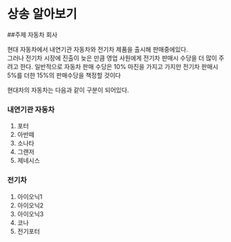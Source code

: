 
# 상송 알아보기

##주제 자동차 회사
<p>
현대 자동차에서 내연기관 자동차와 전기차 제품을 출시해 판매중에있다.<br>
그러나 전기차 시장에 진출이 늦은 만큼 영업 사원에게 전기차 판매시 수당을
더 많이 주려고 한다. 일반적으로 자동차 판매 수당은 10% 마진을 가지고
가지만 전기차 판매시 5%를 더한 15%의 판매수당을 책정할 것이다

현대차의 자동차는 다음과 같이 구분이 되어있다.
### 내연기관 자동차
1. 포터
2. 아반떼
3. 소나타
4. 그랜저
5. 제네시스

### 전기차
1. 아이오닉1
2. 아이오닉2
3. 아이오닉3
4. 코나
5. 전기포터

</p>